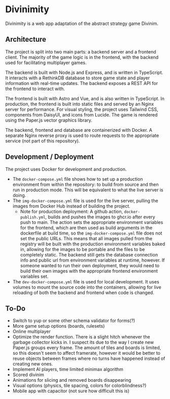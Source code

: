 # Divinimity

Divinimity is a web app adaptation of the abstract strategy game Divinim.

## Architecture

The project is split into two main parts: a backend server and a frontend
client. The majority of the game logic is in the frontend, with the backend
used for facilitating multiplayer games.

The backend is built with Node.js and Express, and is written in TypeScript. It
interacts with a RethinkDB database to store game state and player information
with real-time updates. The backend exposes a REST API for the frontend to
interact with.

The frontend is built with Astro and Vue, and is also written in TypeScript. In
production, the frontend is built into static files and served by an Nginx
server for performance. For visual styling, the project uses Tailwind CSS,
components from DaisyUI, and icons from Lucide. The game is rendered using the
Paper.js vector graphics library.

The backend, frontend and database are containerized with Docker. A separate
Nginx reverse proxy is used to route requests to the appropriate service (not
part of this repository).

## Development / Deployment

The project uses Docker for development and production.

- The `docker-compose.yml` file shows how to set up a production environment
  from within the repository: to build from source and then run in production
  mode. This will be equivalent to what the live server is doing.
- The `img-docker-compose.yml` file is used for the live server, pulling the
  images from Docker Hub instead of building the project.
  - Note for production deployment: A github action, `docker-publish.yml`,
    builds and pushes the images to ghcr.io after every push to main. The action
    sets the appropriate environment variables for the frontend, which are then
    used as build arguments in the dockerfile at build time, so the
    `img-docker-compose.yml` file does not set the public URLs. This means that
    all images pulled from the registry will be built with the production
    environment variables baked in, allowing for the images to be portable and
    the files to be completely static. The backend still gets the database
    connection info and public url from environment variables at runtime,
    however. If someone wanted to run their own deployment, they would need to
    build their own images with the appropriate frontend environment variables
    set.
- The `dev-docker-compose.yml` file is used for local development. It uses
  volumes to mount the source code into the containers, allowing for live
  reloading of both the backend and frontend when code is changed.

## To-Do

- Switch to yup or some other schema validator for forms(?)
- More game setup options (boards, rulesets)
- Online multiplayer
- Optimize the render function. There is a slight hitch whenever the garbage
  collector kicks in. I suspect its due to the way I create new Paper.js groups
  every frame. The amount of tiles and boards is limited, so this doesn't seem
  to affect framerate, however it would be better to reuse objects between
  frames where no turns have happened instead of creating new ones.
- Implement AI players, time limited minimax algorithm
- Scored divinim
- Animations for slicing and removed boards disappearing
- Visual options (physics, tile spacing, colors for colorblindness?)
- Mobile app with capacitor (not sure how difficult this is)
